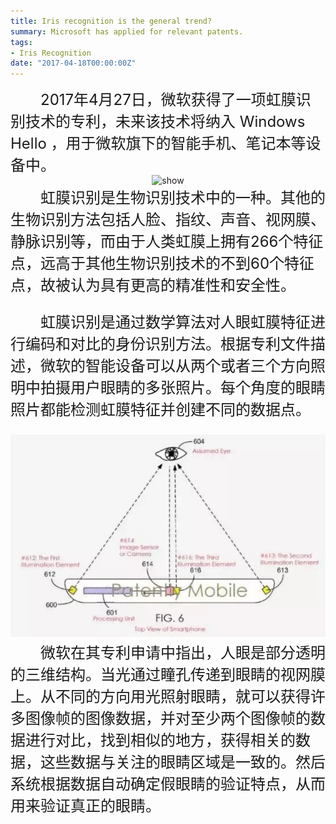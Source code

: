 ```yaml
---
title: Iris recognition is the general trend?
summary: Microsoft has applied for relevant patents.
tags:
- Iris Recognition
date: "2017-04-18T00:00:00Z"
---
```

 <font size='5'>
 &emsp;&emsp;2017年4月27日，微软获得了一项虹膜识别技术的专利，未来该技术将纳入 Windows Hello ，用于微软旗下的智能手机、笔记本等设备中。

 </font>
 
<div align=center>
<img src="https://blog-assets.oss-cn-shanghai.aliyuncs.com/530/4db4abc1a1c5a9ef9687e58441c419544ca22a98.gif" alt="show" />
</div>

 <font size='5'>
&emsp;&emsp;虹膜识别是生物识别技术中的一种。其他的生物识别方法包括人脸、指纹、声音、视网膜、静脉识别等，而由于人类虹膜上拥有266个特征点，远高于其他生物识别技术的不到60个特征点，故被认为具有更高的精准性和安全性。
<div>


 <font size='5'>&emsp;&emsp;虹膜识别是通过数学算法对人眼虹膜特征进行编码和对比的身份识别方法。根据专利文件描述，微软的智能设备可以从两个或者三个方向照明中拍摄用户眼睛的多张照片。每个角度的眼睛照片都能检测虹膜特征并创建不同的数据点。

 <div align=center>
<img src="15d24fe272954868ba8649893ea5ad34633d843f.jpeg" alt="show" />
</div>
 <font size='5'>&emsp;&emsp;微软在其专利申请中指出，人眼是部分透明的三维结构。当光通过瞳孔传递到眼睛的视网膜上。从不同的方向用光照射眼睛，就可以获得许多图像帧的图像数据，并对至少两个图像帧的数据进行对比，找到相似的地方，获得相关的数据，这些数据与关注的眼睛区域是一致的。然后系统根据数据自动确定假眼睛的验证特点，从而用来验证真正的眼睛。

